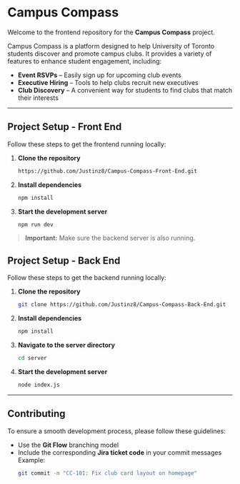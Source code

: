 # Campus Compass

Welcome to the frontend repository for the **Campus Compass** project.

Campus Compass is a platform designed to help University of Toronto students discover and promote campus clubs. It provides a variety of features to enhance student engagement, including:

- **Event RSVPs** – Easily sign up for upcoming club events  
- **Executive Hiring** – Tools to help clubs recruit new executives  
- **Club Discovery** – A convenient way for students to find clubs that match their interests  

---

## Project Setup - Front End

Follow these steps to get the frontend running locally:

1. **Clone the repository**  
   ```bash
   https://github.com/Justinz8/Campus-Compass-Front-End.git
   ```

2. **Install dependencies**  
   ```bash
   npm install
   ```

3. **Start the development server**  
   ```bash
   npm run dev
   ```

> **Important:** Make sure the backend server is also running.

## Project Setup - Back End

Follow these steps to get the backend running locally:

1. **Clone the repository**  
   ```bash
   git clone https://github.com/Justinz8/Campus-Compass-Back-End.git
   ```

2. **Install dependencies**  
   ```bash
   npm install
   ```
   
3. **Navigate to the server directory**  
   ```bash
   cd server
   ```

4. **Start the development server**  
   ```bash
   node index.js
   ```

---

## Contributing

To ensure a smooth development process, please follow these guidelines:

- Use the **Git Flow** branching model  
- Include the corresponding **Jira ticket code** in your commit messages  
  Example:
  ```bash
  git commit -m "CC-101: Fix club card layout on homepage"
  ```
